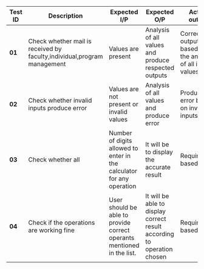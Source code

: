| **Test ID** | **Description** | **Expected I/P** | **Expected O/P** |  **Actual output** | **Type of test** |
| ----------- | --------------- | ---------------- | ---------------- |  ----------------- |----------------- |
| **01** | Check  whether mail is received by faculty,individual,program management | Values are present | Analysis of all values and produce respected outputs | Correct output based on the analysis of all input values | Requirement based |
| **02** | Check whether invalid inputs  produce error | Values are not present or invalid values | Analysis of all values and produce error | Produce error based on invalid inputs | Requirement based |
| **03** |  Check whether all  | Number of digits allowed to enter in the calculator for any operation | It will be to display the accurate result | Requirement based |
| **04** | Check if the operations are working fine | User should be able to provide correct operants mentioned in the list. | It will be able to display correct result according to operation chosen | Requirement based |
